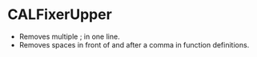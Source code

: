 # CALFixerUpper

* Removes multiple ; in one line.
* Removes spaces in front of and after a comma in function definitions.
